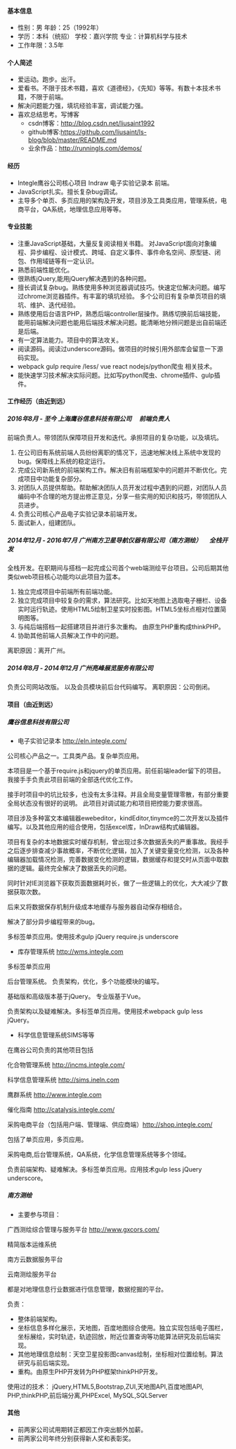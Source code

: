 #### 基本信息

 * 性别：男        年龄：25（1992年）
 * 学历：本科（统招）        学校：嘉兴学院         专业：计算机科学与技术
 * 工作年限：3.5年
 

#### 个人简述

* 爱运动。跑步。出汗。
* 爱看书。不限于技术书籍，喜欢《道德经》，《先知》等等。有数十本技术书籍，不限于前端。
* 解决问题能力强，填坑经验丰富，调试能力强。
* 喜欢总结思考。写博客
    * csdn博客：http://blog.csdn.net/liusaint1992
    * github博客:https://github.com/liusaint/ls-blog/blob/master/README.md
    * 业余作品：http://runningls.com/demos/

#### 经历
* Integle鹰谷公司核心项目 Indraw 电子实验记录本 前端。 
* JavaScript扎实。擅长复杂bug调试。
* 主导多个单页、多页应用的架构及开发，项目涉及工具类应用，管理系统，电商平台，QA系统，地理信息应用等等。

#### 专业技能

* 注重JavaScript基础，大量反复阅读相关书籍。 对JavaScript面向对象编程、异步编程、设计模式、跨域、自定义事件、事件命名空间、原型链、闭包、作用域链等有一定认识。
* 熟悉前端性能优化。
* 很熟练jQuery,能用jQuery解决遇到的各种问题。
* 擅长调试复杂bug。熟练使用多种浏览器调试技巧。快速定位解决问题。编写过chrome浏览器插件。有丰富的填坑经验。 多个公司旧有复杂单页项目的填坑、维护、迭代经验。
* 熟练使用后台语言PHP，熟悉后端controller层操作。熟练切换前后端技能，能用前端解决问题也能用后端技术解决问题。能清晰地分辨问题是出自前端还是后端。
* 有一定算法能力。项目中的算法攻关。
* 阅读源码。阅读过underscore源码。做项目的时候引用外部库会留意一下源码实现。
* webpack gulp require /less/ vue react nodejs/python爬虫 相关技术。
* 能快速学习技术解决实际问题。比如写python爬虫、chrome插件、gulp插件。



#### 工作经历（由近到远）

#####  2016年8月 - 至今  上海鹰谷信息科技有限公司 　前端负责人

前端负责人。带领团队保障项目开发和迭代。承担项目的复杂功能，以及填坑。

1. 在公司旧有系统前端人员纷纷离职的情况下，迅速地解决线上系统中发现的bug。保障线上系统的稳定运行。 
2. 完成公司新系统的前端架构工作。解决旧有前端框架中的问题并不断优化。完成项目中功能复杂部分。 
3. 对团队人员提供帮助。帮助解决团队人员开发过程中遇到的问题，对团队人员编码中不合理的地方提出修正意见，分享一些实用的知识和技巧，带领团队人员进步。 
4. 负责公司核心产品电子实验记录本前端开发。 
5. 面试新人，组建团队。


#####  2014年12月 - 2016年7月  广州南方卫星导航仪器有限公司（南方测绘） 　全栈开发

全栈开发。在职期间与搭档一起完成公司首个web端测绘平台项目。公司后期其他类似web项目核心功能均以此项目为蓝本。

1. 独立完成项目中前端所有前端功能。
2. 独立完成项目中较复杂的需求，算法研究。比如天地图上选取电子栅栏、设备实时运行轨迹。使用HTML5绘制卫星实时投影图。HTML5坐标点相对位置简明图等。
3. 与纯后端搭档一起搭建项目并进行多次重构。 由原生PHP重构成thinkPHP。
4. 协助其他前端人员解决工作中的问题。

离职原因：离开广州。

#####  2014年8月 - 2014年12月  广州亮峰展览服务有限公司  
负责公司网站改版。 以及会员模块前后台代码编写。
离职原因：公司倒闭。

#### 项目（由近到远）

##### 鹰谷信息科技有限公司

* 电子实验记录本  http://eln.integle.com/

公司核心产品之一。工具类产品。复杂单页应用。

本项目是一个基于require.js和jquery的单页应用。前任前端leader留下的项目。我接手手负责此项目前端的全部迭代优化工作。 

接手时项目中的坑比较多，也没有太多注释。并且全局变量管理零散，有部分重要全局状态没有很好的说明。 此项目对调试能力和项目把控能力要求很高。

项目涉及多种富文本编辑器ewebeditor，kindEditor,tinymce的二次开发以及插件编写。以及其他应用的组合使用，包括excel库，InDraw结构式编辑器。

项目有复杂的本地数据实时缓存机制，曾出现过多次数据丢失的严重事故。我经手之后逐步排查减少事故概率，不断优化逻辑，加入了关键变量变化检测，以及各种编辑器加载情况检测，完善数据变化检测的逻辑，数据缓存和提交时从页面中取数据的逻辑。最终完全解决了数据丢失的问题。 

同时针对IE浏览器下获取页面数据耗时长，做了一些逻辑上的优化，大大减少了数据获取次数。 

后来又将数据保存机制升级成本地缓存与服务器自动保存相结合。 

解决了部分异步编程带来的bug。

多标签单页应用。使用技术gulp jQuery require.js underscore


* 库存管理系统 http://wms.integle.com

多标签单页应用

后台管理系统。 
负责架构，优化，多个功能模块的编写。

基础版和高级版本基于jQuery。 
专业版基于Vue。

负责架构以及疑难解决。多标签单页应用。使用技术webpack gulp less jQuery。

* 科学信息管理系统SIMS等等  

在鹰谷公司负责的其他项目包括

化合物管理系统 http://incms.integle.com/ 

科学信息管理系统 http://sims.ineln.com 

鹰群系统 http://www.integle.com

催化指南 http://catalysis.integle.com/ 

采购电商平台（包括用户端、管理端、供应商端）http://shop.integle.com/

包括了单页应用，多页应用。 

采购电商,后台管理系统，QA系统，化学信息管理系统等多个领域。

负责前端架构、疑难解决。多标签单页应用。应用技术gulp less jQuery underscore。



##### 南方测绘

* 主要参与项目： 

广西测绘综合管理与服务平台 http://www.gxcors.com/ 

精简版本运维系统 

南方云数据服务平台 

云南测绘服务平台

都是对地理信息行业数据进行信息管理，数据挖掘的平台。

负责： 
* 整体前端架构。 
* 坐标信息多样化展示，天地图，百度地图综合使用。独立实现包括电子围栏，坐标展绘，实时轨迹，轨迹回放，附近位置查询等功能算法研究及前后端实现。 
* 其他地理信息绘制：天空卫星投影图canvas绘制，坐标相对位置绘制。算法研究与前后端实现。 
* 重构。由原生PHP开发转为PHP框架thinkPHP开发。

使用过的技术： 
jQuery,HTML5,Bootstrap,ZUI,天地图API,百度地图API, 
PHP,thinkPHP,前后端分离,PHPExcel, 
MySQL,SQLServer


#### 其他
* 前两家公司试用期转正都因工作突出额外加薪。
* 前两家公司年终分别获得新人奖和表彰奖。





